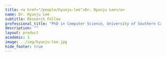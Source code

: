 ```yaml
---
title: <a href="/people/hyunju-lee">Dr. Hyunju Lee</a>
name: Dr. Hyunju Lee
subtitle: Research Fellow
professional_title: "PhD in Computer Science, University of Southern California, Postdoctoral Fellow (2006-2007), Associate Professor, Gwangju Institute of Science and Technology"  # Joined professional titles
description: ""
layout: product
academic: 1
image: ../img/hyunju-lee.jpg
hide_footer: true
---
```

